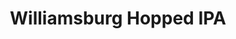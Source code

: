 ---
title: Williamsburg Hopped IPA
bjcp_cat: American Amber Ale (6 B)
brew_date: September 17, 2017
type: homebrew_recipe
short_description: An IPA brewed with homegrown hops from a friend in Williamsburg
page_url: /recipes/Williamsburg_Hopped_IPA.html
---